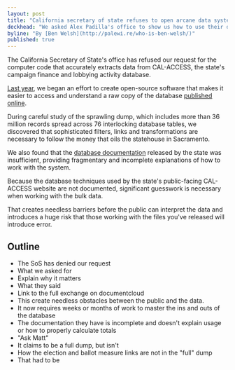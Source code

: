```yaml
---
layout: post
title: "California secretary of state refuses to open arcane data systems"
deckhead: "We asked Alex Padilla's office to show us how to use their database tracking money in politics. They said no."
byline: "By [Ben Welsh](http://palewi.re/who-is-ben-welsh/)"
published: true
---
```


The California Secretary of State's office has refused our request for the computer code that accurately extracts data from CAL-ACCESS, the state's campaign finance and lobbying activity database.

[Last year](http://www.californiacivicdata.org/2014/09/24/hello-world/), we began an effort to create open-source software that makes it easier to access and understand a raw copy of the database [published online](http://www.sos.ca.gov/campaign-lobbying/cal-access-resources/raw-data-campaign-finance-and-lobbying-activity/).

During careful study of the sprawling dump, which includes more than 36 million records spread across 76 interlocking database tables, we discovered that sophisticated filters, links and transformations are necessary to follow the money that oils the statehouse in Sacramento.

We also found that the [database documentation](http://django-calaccess-raw-data.readthedocs.org/en/latest/officialdocumentation.html) released by the state was insufficient, providing fragmentary and incomplete explanations of how to work with the system.

Because the database techniques used by the state's public-facing CAL-ACCESS website are not documented, significant guesswork is necessary when working with the bulk data.

That creates needless barriers before the public can interpret the data and introduces a huge risk that those working with the files you've released will introduce error.

Outline
------

- The SoS has denied our request
- What we asked for
- Explain why it matters
- What they said
- Link to the full exchange on documentcloud
- This create needless obstacles between the public and the data.
- It now requires weeks or months of work to master the ins and outs
of the database
- The documentation they have is incomplete and doesn't explain usage
or how to properly calculate totals
- "Ask Matt"
- It claims to be a full dump, but isn't
- How the election and ballot measure links are not in the "full" dump
- That had to be


